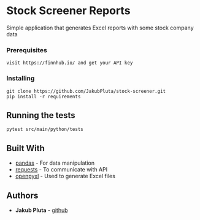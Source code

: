 # Stock Screener Reports

Simple application that generates Excel reports with some stock company data


### Prerequisites

```
visit https://finnhub.io/ and get your API key
```

### Installing


```
git clone https://github.com/JakubPluta/stock-screener.git
pip install -r requirements
```


## Running the tests

```
pytest src/main/python/tests
```

## Built With

* [pandas](https://pandas.pydata.org/docs/) - For data manipulation
* [requests](https://requests.readthedocs.io/en/master/) - To communicate with API
* [openpyxl](https://openpyxl.readthedocs.io/en/stable/) - Used to generate Excel files


## Authors

* **Jakub Pluta** - [github](https://github.com/JakubPluta)


